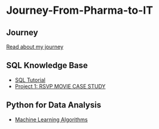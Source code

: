 # Journey-From-Pharma-to-IT

## Journey
[Read about my journey](Jorney.md) 

## SQL Knowledge Base

- [SQL Tutorial](https://github.com/Bibek417/SQL-Proficiency/blob/main/README.md)
-  [Project 1: RSVP MOVIE CASE STUDY](https://github.com/Bibek417/SQL---RSVP-Movies-Case-Study)

## Python for Data Analysis

-  [Machine Learning Algorithms](https://github.com/Bibek417/Machine-Learning-Notes) 
